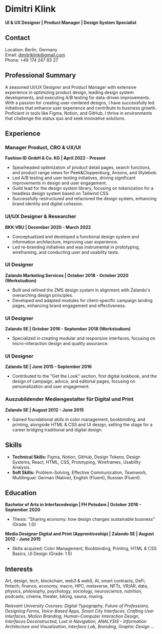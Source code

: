 # Dimitri Klink
**UI & UX Designer | Product Manager | Design System Specialist**

## Contact
Location: Berlin, Germany  
Email: dimitriklink@gmail.com  
Phone: +49 174 247 83 27

## Professional Summary
A seasoned UI/UX Designer and Product Manager with extensive experience in optimizing product design, leading design system developments, and executing A/B testing for data-driven improvements. With a passion for creating user-centered designs, I have successfully led initiatives that enhance user experience and contribute to business growth. Proficient in tools like Figma, Notion, and GitHub, I thrive in environments that challenge the status quo and seek innovative solutions.

## Experience

### Manager Product, CRO & UX/UI
**Fashion ID GmbH & Co. KG | April 2022 - Present**
- Spearheaded optimization of product detail pages, search functions, and product range views for Peek&Cloppenburg, Ansons, and Stylebob.
- Led A/B testing and user testing initiatives, driving significant improvements in design and user engagement.
- Guild lead for the design system library, focusing on tokenization for a headless design system based on Tailwind CSS.
- Successfully restructured and refactored the design system, enhancing brand identity and digital cohesion.

### UI/UX Designer & Researcher
**BKK·VBU | December 2020 - March 2022**
- Conceptualized and developed a functional design system and information architecture, improving user experience.
- Led re-branding initiatives and was instrumental in prototyping, wireframing, and conducting user and usability tests.

### UI Designer
**Zalando Marketing Services | October 2018 - October 2020 (Werkstudium)**
- Built and refined the ZMS design system in alignment with Zalando's overarching design principles.
- Developed and adapted modules for client-specific campaign landing pages, enhancing brand engagement and effectiveness.

### UI Designer
**Zalando SE | October 2016 - September 2018 (Werkstudium)**
- Specialized in creating modular and responsive interfaces, focusing on micro-interaction design and quality assurance.

### UI Designer
**Zalando SE | June 2015 - September 2016**
- Contributed to the "Get the Look" section, first digital lookbook, and the design of campaign, advice, and editorial pages, focusing on personalization and user engagement.

### Auszubildender Mediengestalter für Digital und Print
**Zalando SE | August 2012 - June 2015**
- Gained foundational skills in color management, bookbinding, and printing, alongside HTML & CSS and UI design, setting the stage for a career bridging traditional and digital design.

## Skills
- **Technical Skills:** Figma, Notion, GitHub, Design Tokens, Design Systems, React, HTML, CSS, Prototyping, Wireframes, Usability Analysis.
- **Soft Skills:** Problem-Solving, Effective Communication, Teamwork, Multilingual: German (Native), English (Fluent), Russian (Fluent).

## Education
**Bachelor of Arts in Interfacedesign | FH Potsdam | October 2016 - September 2020**
- Thesis: "Sharing economy: how design changes sustainable business" (Grade: 1.0)

**Media Designer Digital and Print (Apprenticeship) | Zalando SE | August 2012 - June 2015**
- Skills acquired: Color Management, Bookbinding, Printing, HTML & CSS Basics, UI Design (Grade: 1.5)

## Interests
Art, design, tech, blockchain, web3 & web5, AI, smart contracts, DeFi, fintech, finance, economy, macro, HPC, metaverse, NFTs, VR/AR, data, physics, philosophy, psychology, sociology, neuroscience, nutrition, podcasts, cinema, theater, biking, sauna, rowing.

*Relevant University Courses: Digital Typography, Future of Professions, Designing Forms, Voice-Based Apps, Smart City Interfaces, Crafting User Interfaces, Motion Branding, Human-Computer Interaction Design, Interfaces Deconstructed, Lost in Navigation, ANALYSIS - Information Architecture and Visualization, Interface Lab, Branding, Graphic Design ...*
